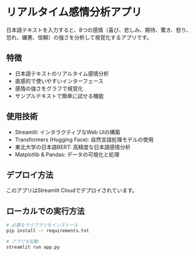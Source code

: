 # リアルタイム感情分析アプリ

日本語テキストを入力すると、8つの感情（喜び、悲しみ、期待、驚き、怒り、恐れ、嫌悪、信頼）の強さを分析して視覚化するアプリです。

## 特徴

- 日本語テキストのリアルタイム感情分析
- 直感的で使いやすいインターフェース
- 感情の強さをグラフで視覚化
- サンプルテキストで簡単に試せる機能

## 使用技術

- Streamlit: インタラクティブなWeb UIの構築
- Transformers (Hugging Face): 自然言語処理モデルの使用
- 東北大学の日本語BERT: 高精度な日本語感情分析
- Matplotlib & Pandas: データの可視化と処理

## デプロイ方法

このアプリはStreamlit Cloudでデプロイされています。

## ローカルでの実行方法

```bash
# 必要なライブラリをインストール
pip install -r requirements.txt

# アプリを起動
streamlit run app.py